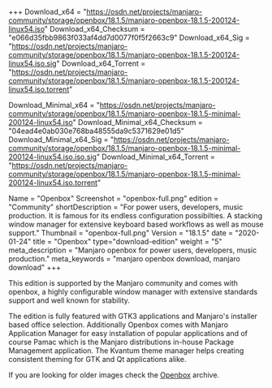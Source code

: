 +++
Download_x64 = "https://osdn.net/projects/manjaro-community/storage/openbox/18.1.5/manjaro-openbox-18.1.5-200124-linux54.iso"
Download_x64_Checksum = "e066d35fbb9863f033af4dd7d0077f0f5f2663c9"
Download_x64_Sig = "https://osdn.net/projects/manjaro-community/storage/openbox/18.1.5/manjaro-openbox-18.1.5-200124-linux54.iso.sig"
Download_x64_Torrent = "https://osdn.net/projects/manjaro-community/storage/openbox/18.1.5/manjaro-openbox-18.1.5-200124-linux54.iso.torrent"

Download_Minimal_x64 = "https://osdn.net/projects/manjaro-community/storage/openbox/18.1.5/manjaro-openbox-18.1.5-minimal-200124-linux54.iso"
Download_Minimal_x64_Checksum = "04ead4e0ab030e768ba48555da9c5371629e01d5"
Download_Minimal_x64_Sig = "https://osdn.net/projects/manjaro-community/storage/openbox/18.1.5/manjaro-openbox-18.1.5-minimal-200124-linux54.iso.iso.sig"
Download_Minimal_x64_Torrent = "https://osdn.net/projects/manjaro-community/storage/openbox/18.1.5/manjaro-openbox-18.1.5-minimal-200124-linux54.iso.torrent"

Name = "Openbox"
Screenshot = "openbox-full.png"
edition = "Community"
shortDescription = "For power users, developers, music production. It is famous for its endless configuration possibilties. A stacking window manager for extensive keyboard based workflows as well as mouse support."
Thumbnail = "openbox-full.png"
Version = "18.1.5"
date = "2020-01-24"
title = "Openbox"
type="download-edition"
weight = "5"
meta_description = "Manjaro openbox for power users, developers, music production."
meta_keywords = "manjaro openbox download, manjaro download"
+++

This edition is supported by the Manjaro community and comes with openbox, a highly configurable window manager with extensive standards support and well known for stability.

The edition is fully featured with GTK3 applications and Manjaro's installer based office selection. Additionally Openbox comes with Manjaro Application Manager for easy installation of popular applications and of course Pamac which is the Manjaro distributions in-house Package Management application.  The Kvantum theme manager helps creating consistent theming for GTK and Qt applications alike.

If you are looking for older images check the [Openbox](https://osdn.net/projects/manjaro-archive/storage/mate/) archive.

